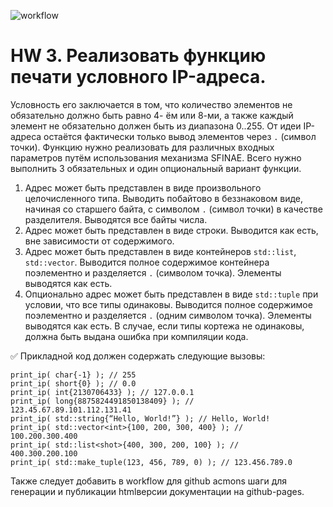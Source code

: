 ![workflow](https://github.com/mferny/otus_course_homework_3/actions/workflows/release.yml/badge.svg)

# HW 3. Реализовать функцию печати условного IP-адреса.
Условность его заключается в том, что количество элементов не обязательно должно быть равно 4-
ём или 8-ми, а также каждый элемент не обязательно должен быть из диапазона 0..255. От идеи
IP-адреса остаётся фактически только вывод элементов через `.` (символ точки).
Функцию нужно реализовать для различных входных параметров путём использования
механизма SFINAE. Всего нужно выполнить 3 обязательных и один опциональный вариант
функции.
1. Адрес может быть представлен в виде произвольного целочисленного типа. Выводить
побайтово в беззнаковом виде, начиная со старшего байта, с символом `.` (символ точки)
в качестве разделителя. Выводятся все байты числа.
2. Адрес может быть представлен в виде строки. Выводится как есть, вне зависимости от
содержимого.
3. Адрес может быть представлен в виде контейнеров `std::list`, `std::vector`.
Выводится полное содержимое контейнера поэлементно и разделяется `.` (символом
точка). Элементы выводятся как есть.
4. Опционально адрес может быть представлен в виде `std::tuple` при условии, что все
типы одинаковы. Выводится полное содержимое поэлементно и разделяется `.` (одним
символом точка). Элементы выводятся как есть. В случае, если типы кортежа не
одинаковы, должна быть выдана ошибка при компиляции кода.

:white_check_mark: Прикладной код должен содержать следующие вызовы:
```
print_ip( char{-1} ); // 255
print_ip( short{0} ); // 0.0
print_ip( int{2130706433} ); // 127.0.0.1
print_ip( long{8875824491850138409} ); //
123.45.67.89.101.112.131.41
print_ip( std::string{“Hello, World!”} ); // Hello, World!
print_ip( std::vector<int>{100, 200, 300, 400} ); //
100.200.300.400
print_ip( std::list<shot>{400, 300, 200, 100} ); //
400.300.200.100
print_ip( std::make_tuple(123, 456, 789, 0) ); // 123.456.789.0
```

Также следует добавить в workflow для github acmons шаги для генерации и публикации htmlверсии документации на github-pages.
